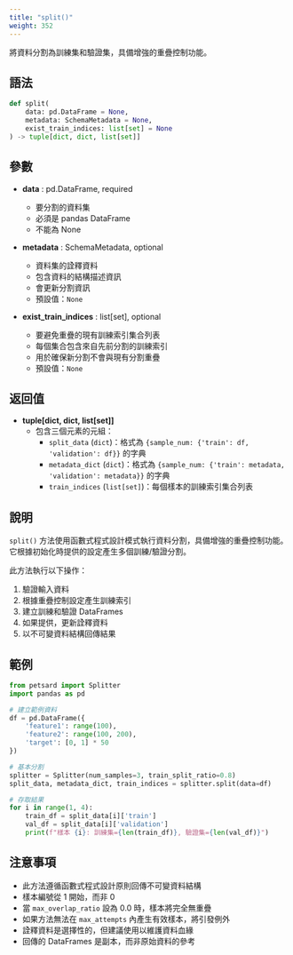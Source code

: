 ```yaml
---
title: "split()"
weight: 352
---
```


將資料分割為訓練集和驗證集，具備增強的重疊控制功能。

## 語法

```python
def split(
    data: pd.DataFrame = None,
    metadata: SchemaMetadata = None,
    exist_train_indices: list[set] = None
) -> tuple[dict, dict, list[set]]
```

## 參數

- **data** : pd.DataFrame, required
    - 要分割的資料集
    - 必須是 pandas DataFrame
    - 不能為 None

- **metadata** : SchemaMetadata, optional
    - 資料集的詮釋資料
    - 包含資料的結構描述資訊
    - 會更新分割資訊
    - 預設值：`None`

- **exist_train_indices** : list[set], optional
    - 要避免重疊的現有訓練索引集合列表
    - 每個集合包含來自先前分割的訓練索引
    - 用於確保新分割不會與現有分割重疊
    - 預設值：`None`

## 返回值

- **tuple[dict, dict, list[set]]**
    - 包含三個元素的元組：
        - `split_data` (`dict`)：格式為 `{sample_num: {'train': df, 'validation': df}}` 的字典
        - `metadata_dict` (`dict`)：格式為 `{sample_num: {'train': metadata, 'validation': metadata}}` 的字典
        - `train_indices` (`list[set]`)：每個樣本的訓練索引集合列表

## 說明

`split()` 方法使用函數式程式設計模式執行資料分割，具備增強的重疊控制功能。它根據初始化時提供的設定產生多個訓練/驗證分割。

此方法執行以下操作：
1. 驗證輸入資料
2. 根據重疊控制設定產生訓練索引
3. 建立訓練和驗證 DataFrames
4. 如果提供，更新詮釋資料
5. 以不可變資料結構回傳結果

## 範例

```python
from petsard import Splitter
import pandas as pd

# 建立範例資料
df = pd.DataFrame({
    'feature1': range(100),
    'feature2': range(100, 200),
    'target': [0, 1] * 50
})

# 基本分割
splitter = Splitter(num_samples=3, train_split_ratio=0.8)
split_data, metadata_dict, train_indices = splitter.split(data=df)

# 存取結果
for i in range(1, 4):
    train_df = split_data[i]['train']
    val_df = split_data[i]['validation']
    print(f"樣本 {i}: 訓練集={len(train_df)}, 驗證集={len(val_df)}")
```

## 注意事項

- 此方法遵循函數式程式設計原則回傳不可變資料結構
- 樣本編號從 1 開始，而非 0
- 當 `max_overlap_ratio` 設為 0.0 時，樣本將完全無重疊
- 如果方法無法在 `max_attempts` 內產生有效樣本，將引發例外
- 詮釋資料是選擇性的，但建議使用以維護資料血緣
- 回傳的 DataFrames 是副本，而非原始資料的參考